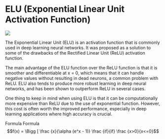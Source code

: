 # ELU (Exponential Linear Unit Activation Function)
<img src = "https://i.stack.imgur.com/7aiVh.png">

The Exponential Linear Unit (ELU) is an activation function that is commonly used in deep learning neural networks. It was proposed as a solution to some of the drawbacks of the Rectified Linear Unit (ReLU) activation function.

The main advantage of the ELU function over the ReLU function is that it is smoother and differentiable at x = 0, which means that it can handle negative values without resulting in dead neurons, a common problem with ReLU. ELU also tends to produce more robust learning in deep neural networks, and has been shown to outperform ReLU in several cases.

One thing to keep in mind when using ELU is that it can be computationally more expensive than ReLU due to the use of exponential function. However, this cost is often worth the improved performance, especially in deep learning applications where high accuracy is crucial.

Formula Formula $$f(x) = \Bigg [ \frac {x}{\alpha (e^x - 1)} \frac {if}{if} \frac {x>0}{x<=0}$$
